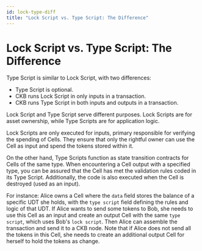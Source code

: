 ```yaml
---
id: lock-type-diff
title: "Lock Script vs. Type Script: The Difference"
---
```


# Lock Script vs. Type Script: The Difference

Type Script is similar to Lock Script, with two differences:

- Type Script is optional.
- CKB runs Lock Script in only inputs in a transaction.
- CKB runs Type Script in both inputs and outputs in a transaction.

Lock Script and Type Script serve different purposes. Lock Scripts are for asset ownership, while Type Scripts are for application logic.

Lock Scripts are only executed for inputs, primary responsible for verifying the spending of Cells. They ensure that only the rightful owner can use the Cell as input and spend the tokens stored within it.

On the other hand, Type Scripts function as state transition contracts for Cells of the same type. When encountering a Cell output with a specified type, you can be assured that the Cell has met the validation rules coded in its Type Script. Additionally, the code is also executed when the Cell is destroyed (used as an input).

For instance: Alice owns a Cell where the `data` field stores the balance of a specific <Tooltip>UDT</Tooltip> she holds, with the `type script` field defining the rules and logic of that UDT. If Alice wants to send some tokens to Bob, she needs to use this Cell as an input and create an output Cell with the same `type script`, which uses Bob's `lock script`. Then Alice can assemble the transaction and send it to a CKB node. Note that if Alice does not send all the tokens in this Cell, she needs to create an additional output Cell for herself to hold the tokens as change.
